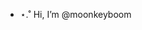 - ⋆.˚ Hi, I’m @moonkeyboom
<!---
moonkeyboom/moonkeyboom is a ✨ special ✨ repository because its `README.md` (this file) appears on your GitHub profile.
You can click the Preview link to take a look at your changes.
--->
